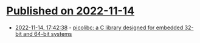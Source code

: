 # [Published on 2022-11-14](index.md)

* [2022-11-14, 17:42:38](https://lobste.rs/s/wptemz/picolibc_c_library_designed_for_embedded) - [picolibc: a C library designed for embedded 32-bit and 64-bit systems](https://github.com/picolibc/picolibc)
